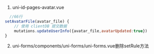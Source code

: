 1. uni-id-pages-avatar.vue
```javascript
  //66行
setAvatarFile(avatar_file) {
    // 使用 clientDB 提交数据
    mutations.updateUserInfo({avatar_file,avatarUpdated:true})
}
```
2. uni-forms/components/uni-forms/uni-forms.vue删除setRule方法
